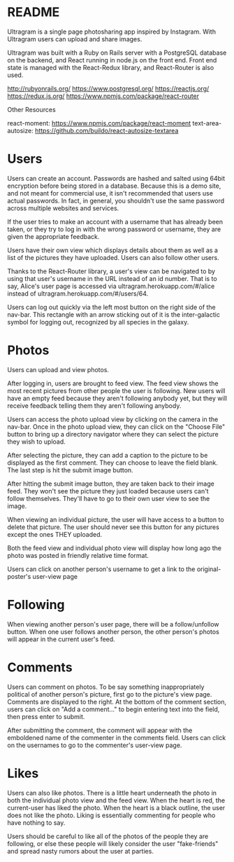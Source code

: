 # README

Ultragram is a single page photosharing app inspired by Instagram. With Ultragram users can upload and share images.

Ultragram was built with a Ruby on Rails server with a PostgreSQL database on the backend, and React running in node.js on the front end. Front end state is managed with the React-Redux library, and React-Router is also used.

http://rubyonrails.org/
https://www.postgresql.org/
https://reactjs.org/
https://redux.js.org/
https://www.npmjs.com/package/react-router

Other Resources

react-moment: https://www.npmjs.com/package/react-moment
text-area-autosize: https://github.com/buildo/react-autosize-textarea

# Users
Users can create an account. Passwords are hashed and salted using 64bit encryption before being stored in a database. Because this is a demo site, and not meant for commercial use, it isn't recommended that users use actual passwords. In fact, in general, you shouldn't use the same password across multiple websites and services.

If the user tries to make an account with a username that has already been taken, or they try to log in with the wrong password or username, they are given the appropriate feedback.

Users have their own view which displays details about them as well as a list of the pictures they have uploaded. Users can also follow other users.

Thanks to the React-Router library, a user's view can be navigated to by using that user's username in the URL instead of an id number. That is to say, Alice's user page is accessed via ultragram.herokuapp.com/#/alice instead of ultragram.herokuapp.com/#/users/64.

Users can log out quickly via the left most button on the right side of the nav-bar. This rectangle with an arrow sticking out of it is the inter-galactic symbol for logging out, recognized by all species in the galaxy.


# Photos
Users can upload and view photos.

After logging in, users are brought to feed view. The feed view shows the most recent pictures from other people the user is following. New users will have an empty feed because they aren't following anybody yet, but they will receive feedback telling them they aren't following anybody.

Users can access the photo upload view by clicking on the camera in the nav-bar. Once in the photo upload view, they can click on the "Choose File" button to bring up a directory navigator where they can select the picture they wish to upload.

After selecting the picture, they can add a caption to the picture to be displayed as the first comment. They can choose to leave the field blank. The last step is hit the submit image button.

After hitting the submit image button, they are taken back to their image feed. They won't see the picture they just loaded because users can't follow themselves. They'll have to go to their own user view to see the image.

When viewing an individual picture, the user will have access to a button to delete that picture. The user should never see this button for any pictures except the ones THEY uploaded.

Both the feed view and individual photo view will display how long ago the photo was posted in friendly relative time format.

Users can click on another person's username to get a link to the original-poster's user-view page

# Following
When viewing another person's user page, there will be a follow/unfollow button. When one user follows another person, the other person's photos will appear in the current user's feed.

# Comments
Users can comment on photos. To be say something inappropriately political of another person's picture, first go to the picture's view page. Comments are displayed to the right. At the bottom of the comment section, users can click on "Add a comment..." to begin entering text into the field, then press enter to submit.

After submitting the comment, the comment will appear with the emboldened name of the commenter in the comments field. Users can click on the usernames to go to the commenter's user-view page.

# Likes

Users can also like photos. There is a little heart underneath the photo in both the individual photo view and the feed view. When the heart is red, the current-user has liked the photo. When the heart is a black outline, the user does not like the photo. Liking is essentially commenting for people who have nothing to say.

Users should be careful to like all of the photos of the people they are following, or else these people will likely consider the user "fake-friends" and spread nasty rumors about the user at parties.
